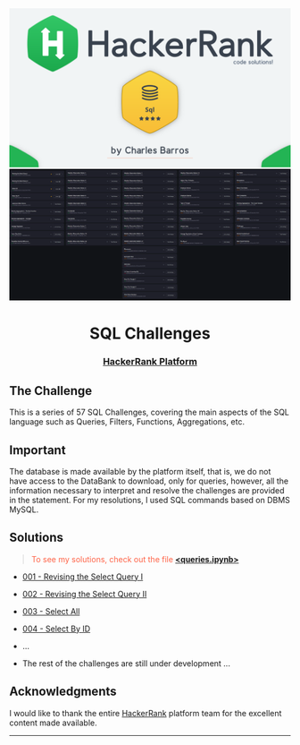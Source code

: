 <div align='center'>
    <img src='./images/readme-image.png'>
</div>
<div align='center'>
    <img src='./images/challenge-list.png'>
</div>

<h1 align='center'>SQL Challenges</h1>

<div align='center'>
    <h3>
      <a href='https://www.hackerrank.com/domains/sql?badge_type=sql' target="_blank"> HackerRank Platform</a>
    </h3>
</div>

## <strong>The Challenge</strong>
This is a series of 57 SQL Challenges, covering the main aspects of the SQL language such as Queries, Filters, Functions, Aggregations, etc.

## <strong>Important</strong>
<div>
The database is made available by the platform itself, that is, we do not have access to the DataBank to download, only for queries, however, all the information necessary to interpret and resolve the challenges are provided in the statement. For my resolutions, I used SQL commands based on DBMS MySQL.
</div>

## <strong>Solutions</strong>
> <font color='tomato'>To see my solutions, check out the file [**<queries.ipynb>**](./queries.ipynb)</font>

- [001 - Revising the Select Query I](https://www.hackerrank.com/challenges/revising-the-select-query/problem?isFullScreen=true)
- [002 - Revising the Select Query II](https://www.hackerrank.com/challenges/revising-the-select-query-2/problem?isFullScreen=true)
- [003 - Select All](https://www.hackerrank.com/challenges/select-all-sql/problem?isFullScreen=true)
- [004 - Select By ID](https://www.hackerrank.com/challenges/select-by-id/problem?isFullScreen=true)
- ...

- The rest of the challenges are still under development ... 

## <strong>Acknowledgments</strong>
I would like to thank the entire [HackerRank](https://www.hackerrank.com/) platform team for the excellent content made available.
<hr>
